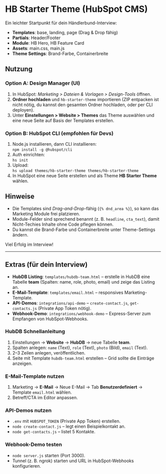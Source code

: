 
# HB Starter Theme (HubSpot CMS)

Ein leichter Startpunkt für dein Händlerbund-Interview:
- **Templates**: base, landing, page (Drag & Drop fähig)
- **Partials**: Header/Footer
- **Module**: HB Hero, HB Feature Card
- **Assets**: main.css, main.js
- **Theme Settings**: Brand-Farbe, Containerbreite

## Nutzung

### Option A: Design Manager (UI)
1. In HubSpot: *Marketing > Dateien & Vorlagen > Design-Tools* öffnen.
2. **Ordner hochladen** und `hb-starter-theme` importieren (ZIP entpacken ist nicht nötig, du kannst den gesamten Ordner hochladen, oder per CLI deployen).
3. Unter **Einstellungen > Website > Themes** das Theme auswählen und eine neue Seite auf Basis der Templates erstellen.

### Option B: HubSpot CLI (empfohlen für Devs)
1. Node.js installieren, dann CLI installieren:  
   `npm install -g @hubspot/cli`
2. Auth einrichten:  
   `hs init`
3. Upload:  
   `hs upload themes/hb-starter-theme themes/hb-starter-theme`
4. In HubSpot eine neue Seite erstellen und als Theme **HB Starter Theme** wählen.

## Hinweise
- Die Templates sind *Drag-and-Drop*-fähig (`{% dnd_area %}`), so kann das Marketing Module frei platzieren.
- Module-Felder sind sprechend benannt (z. B. `headline`, `cta_text`), damit Nicht-Techies Inhalte ohne Code pflegen können.
- Du kannst die Brand-Farbe und Containerbreite unter Theme-Settings ändern.

Viel Erfolg im Interview!


---

## Extras (für dein Interview)
- **HubDB Listing**: `templates/hubdb-team.html` – erstelle in HubDB eine Tabelle **team** (Spalten: name, role, photo, email) und zeige das Listing an.
- **E-Mail-Template**: `templates/email.html` – responsives Marketing-Template.
- **API-Demos**: `integrations/api-demo` – `create-contact.js`, `get-contacts.js` (Private App Token nötig).
- **Webhook-Demo**: `integrations/webhook-demo` – Express-Server zum Empfangen von HubSpot-Webhooks.

### HubDB Schnellanleitung
1. Einstellungen → **Website** → **HubDB** → neue Tabelle **team**.
2. Spalten anlegen: `name` (Text), `role` (Text), `photo` (Bild), `email` (Text).
3. 2–3 Zeilen anlegen, veröffentlichen.
4. Seite mit Template `hubdb-team.html` erstellen – Grid sollte die Einträge anzeigen.

### E-Mail-Template nutzen
1. Marketing → **E-Mail** → Neue E-Mail → Tab **Benutzerdefiniert** → Template `email.html` wählen.
2. Betreff/CTA im Editor anpassen.

### API-Demos nutzen
- `.env` mit `HUBSPOT_TOKEN` (Private App Token) erstellen.
- `node create-contact.js` – legt einen Beispielkontakt an.
- `node get-contacts.js` – listet 5 Kontakte.

### Webhook-Demo testen
- `node server.js` starten (Port 3000).
- Tunnel (z. B. ngrok) starten und URL in HubSpot-Webhooks konfigurieren.
